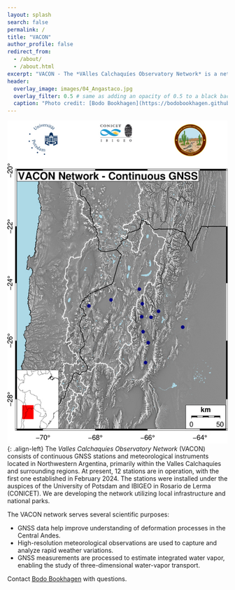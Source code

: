 ```yaml
---
layout: splash
search: false
permalink: /
title: "VACON"
author_profile: false
redirect_from:
  - /about/
  - /about.html
excerpt: "VACON - The *VAlles Calchaquíes Observatory Network* is a network of continuous GNSS stations and meteorological instruments in Northwestern Argentina. "
header:
  overlay_image: images/04_Angastaco.jpg
  overlay_filter: 0.5 # same as adding an opacity of 0.5 to a black background
  caption: "Photo credit: [Bodo Bookhagen](https://bodobookhagen.github.io/)"
---
```


![image-left](/images/3Logo_map_VACON.jpg){: .align-left} The *Valles Calchaquíes Observatory Network* (VACON) consists of continuous GNSS stations and meteorological instruments located in Northwestern Argentina, primarily within the Valles Calchaquíes and surrounding regions. At present, 12 stations are in operation, with the first one established in February 2024. The stations were installed under the auspices of the University of Potsdam and IBIGEO in Rosario de Lerma (CONICET). We are developing the network utilizing local infrastructure and national parks.

The VACON network serves several scientific purposes:
  - GNSS data help improve understanding of deformation processes in the Central Andes.
  - High-resolution meteorological observations are used to capture and analyze rapid weather variations.
  - GNSS measurements are processed to estimate integrated water vapor, enabling the study of three-dimensional water-vapor transport.

Contact [Bodo Bookhagen](mailto:bodo.bookhagen@uni-potsdam.de) with questions.
